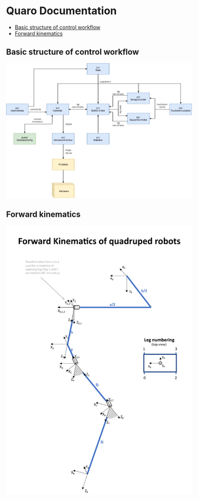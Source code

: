 # Quaro Documentation

* [Basic structure of control workflow](#Basic-structure)
* [Forward kinematics](#Forward-kinematics)

## Basic structure of control workflow

![basic structure](https://raw.githubusercontent.com/ThomasSchnapka/quaro/master/doc/quaro_main_workflow.png)

## Forward kinematics

![Fordward Kinematics](https://raw.githubusercontent.com/ThomasSchnapka/quaro/master/doc/Quaro_Kinematics.png)
